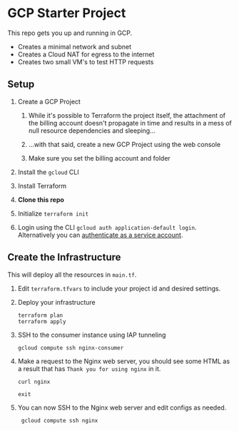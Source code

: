 # GCP Starter Project

This repo gets you up and running in GCP.

- Creates a minimal network and subnet
- Creates a Cloud NAT for egress to the internet
- Creates two small VM's to test HTTP requests

## Setup

1. Create a GCP Project

    1. While it's possible to Terraform the project itself, the attachment of the billing account doesn't propagate in time and results in a mess of null resource dependencies and sleeping...

    1. ...with that said, create a new GCP Project using the web console

    1. Make sure you set the billing account and folder

1. Install the `gcloud` CLI

1. Install Terraform

1. **Clone this repo**

1. Initialize `terraform init`

1. Login using the CLI `gcloud auth application-default login`.  Alternatively you can [authenticate as a service account](https://cloud.google.com/docs/authentication/production).

## Create the Infrastructure

This will deploy all the resources in `main.tf`.

1. Edit `terraform.tfvars` to include your project id and desired settings.

1. Deploy your infrastructure

       terraform plan
       terraform apply

1. SSH to the consumer instance using IAP tunneling

       gcloud compute ssh nginx-consumer

1. Make a request to the Nginx web server, you should see some HTML as a result that has `Thank you for using nginx` in it.

       curl nginx

       exit

1. You can now SSH to the Nginx web server and edit configs as needed.

        gcloud compute ssh nginx
